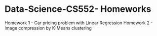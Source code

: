 # Data-Science-CS552- Homeworks
Homework 1 - Car pricing problem with Linear Regression
Homework 2 - Image compression by K-Means clustering
